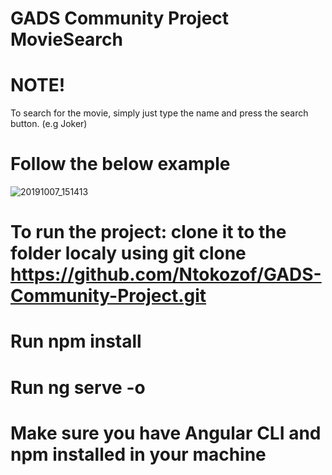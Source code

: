 
# GADS Community Project MovieSearch
# NOTE!

To search for the movie, simply just type the name and press the search button. (e.g Joker)

# Follow the below example

![20191007_151413](https://user-images.githubusercontent.com/23478578/66324668-27f66900-e926-11e9-908b-8990bc6eafc1.gif)


# To run the project: clone it to the folder localy using git clone https://github.com/Ntokozof/GADS-Community-Project.git 
# Run npm install
# Run ng serve -o

# Make sure you have Angular CLI and npm installed in your machine
